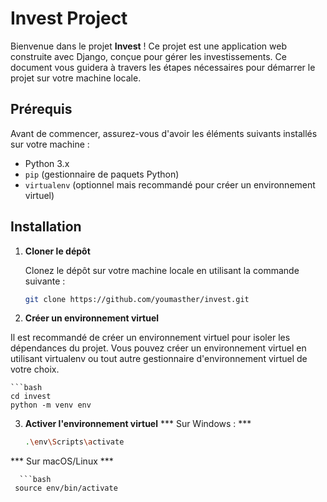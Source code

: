 # Invest Project

Bienvenue dans le projet **Invest** ! Ce projet est une application web construite avec Django, conçue pour gérer les investissements. Ce document vous guidera à travers les étapes nécessaires pour démarrer le projet sur votre machine locale.

## Prérequis

Avant de commencer, assurez-vous d'avoir les éléments suivants installés sur votre machine :

- Python 3.x
- `pip` (gestionnaire de paquets Python)
- `virtualenv` (optionnel mais recommandé pour créer un environnement virtuel)

## Installation

1. **Cloner le dépôt**

   Clonez le dépôt sur votre machine locale en utilisant la commande suivante :

   ```bash
   git clone https://github.com/youmasther/invest.git

2. **Créer un environnement virtuel**

Il est recommandé de créer un environnement virtuel pour isoler les dépendances du projet. Vous pouvez créer un environnement virtuel en utilisant virtualenv ou tout autre gestionnaire d'environnement virtuel de votre choix.

    ```bash
    cd invest
    python -m venv env

3. **Activer l'environnement virtuel**
  *** Sur Windows : ***
   
     ```bash
     .\env\Scripts\activate
   
  *** Sur macOS/Linux ***
  
      ```bash
     source env/bin/activate
  
